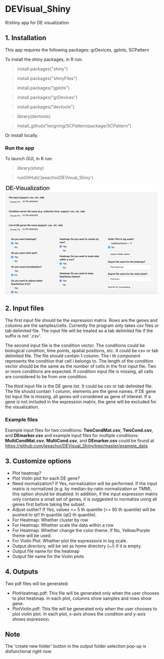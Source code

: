 # DEVisual_Shiny

R/shiny app for DE visualization

## 1. Installation
This app requires the following packages: grDevices, gplots, SCPattern

To install the shiny packages, in R run:

> install.packages("shiny")

> install.packages("shinyFiles")

> install.packages("gplots")

> install.packages("grDevices")

> install.packages("devtools")

> library(devtools)

> install_github("lengning/SCPattern/package/SCPattern")

Or install locally.

### Run the app
To launch GUI, in R run: 

> library(shiny)

> runGitHub('jeeachoi/DEVisual_Shiny')

![Screenshot](https://github.com/jeeachoi/DEVisual_Shiny/blob/master/figs/devisual.png)

## 2. Input files

The first input file should be the expression matrix. 
Rows are the genes and columns are the samples/cells.
Currently the program only takes csv files or tab delimited file.
The input file will be treated as a tab delimited file if the suffix is not '.csv'.

The second input file is the condition vector. The conditions could be biological condition, time points, spatial positions, etc. 
It could be csv or tab delimited file. The file should contain
1 column. The i th component represents the condition that cell i belongs to. The length of the condition vector should be the same as the number of cells in the first input file. Two or more conditions are expected. If condition input file is missing, all cells are considered to be from one condition.

The third input file is the DE gene list. It could be csv or tab delimited file. The file should contain
1 column, elements are the gene names.
If DE gene list input file is missing, all genes will considered as gene of interest. If a gene is not included in the expression matrix, the gene will be excluded for the visualization.

### Example files
Example input files for two conditions: **TwoCondMat.csv**, **TwoCond.csv**, and **DEmarker.csv** and example input files for multiple conditions: **MultiCondMat.csv**, **MultiCond.csv**, and **DEmarker.csv** could be found at https://github.com/jeeachoi/DEVisual_Shiny/tree/master/example_data   

## 3. Customize options

- Plot heatmap?
- Plot Violin plot for each DE gene?
- Need normalization? If Yes, normalization will be performed. If the input matrix is normalized (e.g. by median-by-ratio normalization or TMM), this option should be disabled. In addition, if the input expression matrix only contains a small set of genes, it is suggested to normalize using all genes first before taking the subset.
- Adjust outlier? If Yes, values <= 5 th quantile (>= 95 th quantile) will be pushed to qt1 th quantile (qt2 th quantile). 
- For Heatmap: Whether cluster by row
- For Heatmap: Whether scale the data within a row
- For Heatmap: Whether change the color theme. If No, Yellow/Purple theme will be used.
- For Violin Plot: Whether plot the expressions in log scale.
- Output directory, will be set as home directory (~/) if it is empty.
-	Output file name for the heatmap
-	Output file name for the Violin plots

## 4. Outputs
Two pdf files will be generated:
- PlotHeatmap.pdf: This file will be generated only when the user chooses to plot heatmap. In each plot, columns show samples and rows show gene. 
- PlotViolin.pdf: This file will be generated only when the user chooses to plot violin plot. In each plot, x-axis shows the condition and y-axis shows expression. 
 
## Note
The 'create new folder' button in the output folder selection pop-up is disfunctional right now




